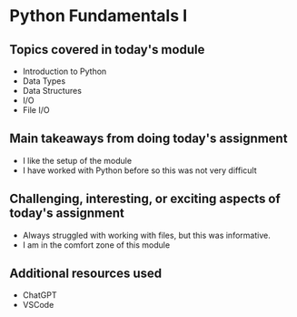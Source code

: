 # Python Fundamentals I

## Topics covered in today's module

* Introduction to Python
* Data Types
* Data Structures
* I/O
* File I/O

## Main takeaways from doing today's assignment
* I like the setup of the module
* I have worked with Python before so this was not very difficult
<To be filled>

## Challenging, interesting, or exciting aspects of today's assignment
* Always struggled with working with files, but this was informative.
* I am in the comfort zone of this module
<To be filled>

## Additional resources used 
* ChatGPT
* VSCode
<To be filled>

